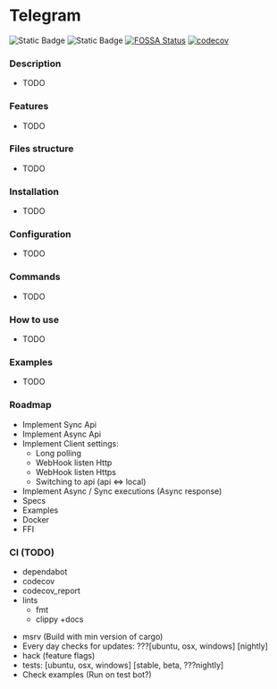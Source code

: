 # Telegram

![Static Badge](https://img.shields.io/badge/Project_Status-development-red)
![Static Badge](https://img.shields.io/badge/Telegram_Bot_API-7.0-green)
[![FOSSA Status](https://app.fossa.com/api/projects/git%2Bgithub.com%2Fkhusnetdinov%2Ftelegram.svg?type=shield)](https://app.fossa.com/projects/git%2Bgithub.com%2Fkhusnetdinov%2Ftelegram?ref=badge_shield)
[![codecov](https://codecov.io/gh/khusnetdinov/telegram/graph/badge.svg?token=HODA8WDALK)](https://codecov.io/gh/khusnetdinov/telegram)

[//]: # (![https://github.com/khusnetdinov/telegram/actions/codecob/badge.svg]&#40;https://github.com/khusnetdinov/telegram/actions/workflows/test.yml/badge.svg&#41;)
[//]: # (![https://github.com/khusnetdinov/telegram/actions/workflows/checks/badge.svg]&#40;https://github.com/khusnetdinov/telegram/actions/workflows/check.yml/badge.svg&#41;)
[//]: # (![https://github.com/khusnetdinov/telegram/actions/workflows/schedules/badge.svg]&#40;https://github.com/khusnetdinov/telegram/actions/workflows/scheduled.yml/badge.svg&#41;)

### Description

- TODO

### Features

- TODO

### Files structure

- TODO

### Installation

- TODO

### Configuration

- TODO

### Commands

- TODO

### How to use

- TODO

### Examples

- TODO

### Roadmap
- Implement Sync Api
- Implement Async Api
- Implement Client settings:
  - Long polling
  - WebHook listen Http
  - WebHook listen Https
  - Switching to api (api <=> local)
- Implement Async / Sync executions (Async response)
- Specs
- Examples
- Docker
- FFI

### CI (TODO)
  + dependabot
  + codecov
  + codecov_report
  + lints
    + fmt
    + clippy
    +docs
  - msrv (Build with min version of cargo)
  - Every day checks for updates:
      ???[ubuntu, osx, windows]
      [nightly]
  - hack (feature flags)
  - tests:
      [ubuntu, osx, windows]
      [stable, beta, ???nightly]
  - Check examples (Run on test bot?)
